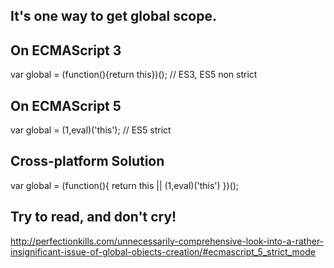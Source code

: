 ## It's one way to get global scope.

## On ECMAScript 3
var global = (function(){return this})(); // ES3, ES5 non strict

## On ECMAScript 5
var global = (1,eval)('this'); // ES5 strict

## Cross-platform Solution
var global = (function(){ return this || (1,eval)('this') })();

## Try to read, and don't cry!
http://perfectionkills.com/unnecessarily-comprehensive-look-into-a-rather-insignificant-issue-of-global-objects-creation/#ecmascript_5_strict_mode